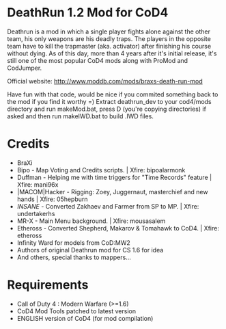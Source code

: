 DeathRun 1.2 Mod for CoD4
=========================
Deathrun is a mod in which a single player fights alone against the other team, his only weapons are his deadly traps.
The players in the opposite team have to kill the trapmaster (aka. activator) after finishing his course without dying. 
As of this day, more than 4 years after it's initial release, it's still one of the most popular CoD4 mods along with ProMod and CodJumper.

Official website: http://www.moddb.com/mods/braxs-death-run-mod

Have fun with that code, would be nice if you commited something back to the mod if you find it worthy =)
Extract deathrun_dev to your cod4/mods directory and run makeMod.bat, press D (you're copying directories) if asked
and then run makeIWD.bat to build .IWD files.


Credits
=======
*	BraXi
*	Bipo - Map Voting and Credits scripts. | Xfire: bipoalarmonk
*	Duffman - Helping me with time triggers for "Time Records" feature | Xfire: mani96x
*	|MACOM|Hacker - Rigging: Zoey, Juggernaut, masterchief and new hands | Xfire: 05hepburn
*	_INSANE_ - Converted Zakhaev and Farmer from SP to MP. | Xfire: undertakerhs
*	MR-X - Main Menu background. | Xfire: mousasalem
*	Etheross - Converted Shepherd, Makarov & Tomahawk to CoD4. | Xfire: etheross
* Infinity Ward for models from CoD:MW2
* Authors of original Deathrun mod for CS 1.6 for idea
* And others, special thanks to mappers...


Requirements
============
* Call of Duty 4 : Modern Warfare (>=1.6)
* CoD4 Mod Tools patched to latest version
* ENGLISH version of CoD4 (for mod compilation)

